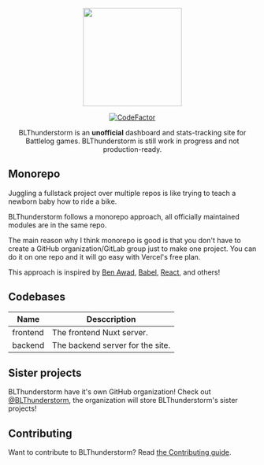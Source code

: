 <div> <p align="center"><img src="https://gitlab.com/BLThunderstorm/about/-/raw/master/brand/Twitter%20header/Twitter%20header.png" height="200px"/>
</p>
  <p align="center">
    <a href="https://www.codefactor.io/repository/github/nefomemes/blthunderstorm"><img src="https://www.codefactor.io/repository/github/nefomemes/blthunderstorm/badge" alt="CodeFactor" /></a>
    </p>
<p align="center">
BLThunderstorm is an <b>unofficial</b> dashboard and stats-tracking site for Battlelog games. BLThunderstorm is still work in progress and not production-ready.</p>

</div>

## Monorepo

Juggling a fullstack project over multiple repos is like trying to teach a
newborn baby how to ride a bike.

BLThunderstorm follows a monorepo approach, all officially maintained modules
are in the same repo.

The main reason why I think monorepo is good is that you don't have to create a
GitHub organization/GitLab group just to make one project. You can do it on one
repo and it will go easy with Vercel's free plan.

This approach is inspired by [Ben Awad](https://github.com/benawad/dogehouse),
[Babel](https://github.com/babel/babel/),
[React](https://github.com/facebook/react/), and others!

## Codebases

| Name     | Desccription                     |
| -------- | -------------------------------- |
| frontend | The frontend Nuxt server.        |
| backend  | The backend server for the site. |

## Sister projects
BLThunderstorm have it's own GitHub organization! Check out [@BLThunderstorm](https://github.com/BLThunderstorm), the organization will store BLThunderstorm's sister projects!

## Contributing

Want to contribute to BLThunderstorm? Read
[the Contributing guide](./CONTRIBUTING.md).
